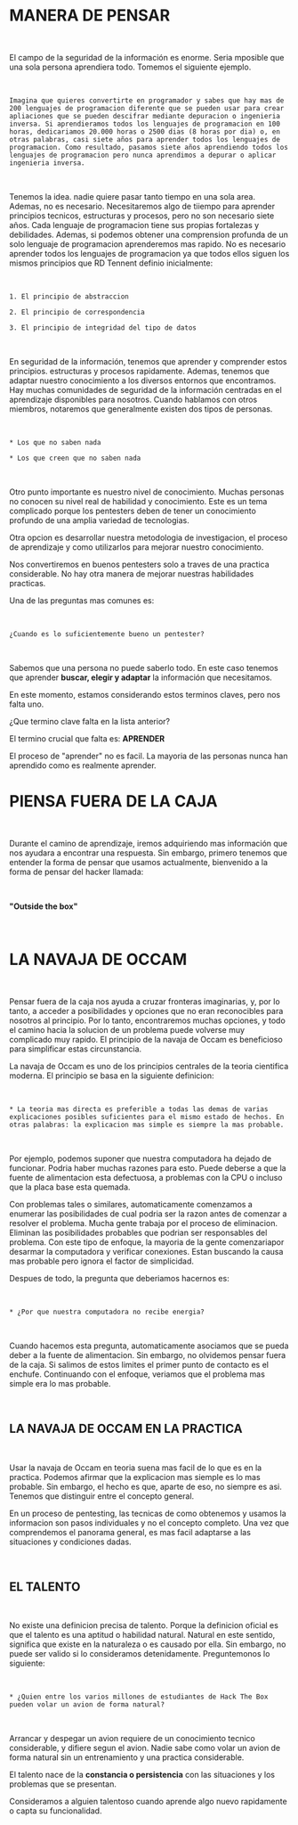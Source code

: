 # MANERA DE PENSAR #

<br>

El campo de la seguridad de la información es enorme. Seria mposible que una sola persona aprendiera todo. Tomemos el siguiente ejemplo.

<br>

    Imagina que quieres convertirte en programador y sabes que hay mas de 200 lenguajes de programacion diferente que se pueden usar para crear apliaciones que se pueden descifrar mediante depuracion o ingenieria inversa. Si aprendieramos todos los lenguajes de programacion en 100 horas, dedicariamos 20.000 horas o 2500 dias (8 horas por dia) o, en otras palabras, casi siete años para aprender todos los lenguajes de programacion. Como resultado, pasamos siete años aprendiendo todos los lenguajes de programacion pero nunca aprendimos a depurar o aplicar ingenieria inversa.

<br>

Tenemos la idea. nadie quiere pasar tanto tiempo en una sola area. Ademas, no es necesario. Necesitaremos algo de tiiempo para aprender principios tecnicos, estructuras y procesos, pero no son necesario siete años. Cada lenguaje de programacion tiene sus propias fortalezas y debilidades. Ademas, si podemos obtener una comprension profunda de un solo lenguaje de programacion aprenderemos mas rapido. No es necesario aprender todos los lenguajes de programacion ya que todos ellos siguen los mismos principios que RD Tennent definio inicialmente:

<br>

    1. El principio de abstraccion

    2. El principio de correspondencia

    3. El principio de integridad del tipo de datos

<br>

En seguridad de la información, tenemos que aprender y comprender estos principios. estructuras y procesos rapidamente. Ademas, tenemos que adaptar nuestro conocimiento a los diversos entornos que encontramos. Hay muchas comunidades de seguridad de la información centradas en el aprendizaje disponibles para nosotros. Cuando hablamos con otros miembros, notaremos que generalmente existen dos tipos de personas.

<br>

    * Los que no saben nada

    * Los que creen que no saben nada

<br>

Otro punto  importante es nuestro nivel de conocimiento. Muchas personas no conocen su nivel real de habilidad y conocimiento. Este es un tema complicado porque los pentesters deben de tener un conocimiento profundo de una amplia variedad de tecnologias.

Otra opcion es desarrollar nuestra metodologia de investigacion, el proceso de aprendizaje y como utilizarlos para mejorar nuestro conocimiento.

Nos convertiremos en buenos pentesters solo a traves de una practica considerable. No hay otra manera de mejorar nuestras habilidades practicas.

Una de las preguntas mas comunes es:

<br>

    ¿Cuando es lo suficientemente bueno un pentester?

<br>

Sabemos que una persona no puede saberlo todo. En este caso tenemos que aprender **buscar, elegir y adaptar** la información que necesitamos.

En este momento, estamos considerando estos terminos claves, pero nos falta uno.

¿Que termino clave falta en la lista anterior?

El termino crucial que falta es: **APRENDER**

El proceso de "aprender" no es facil. La mayoria de las personas nunca han aprendido como es realmente aprender.

# PIENSA FUERA DE LA CAJA #

<br>

Durante el camino de aprendizaje, iremos adquiriendo mas información que nos ayudara a encontrar una respuesta. Sin embargo, primero tenemos que entender la forma de pensar que usamos actualmente, bienvenido a la forma de pensar del hacker llamada:

<br>

**"Outside the box"**

<br>

# LA NAVAJA DE OCCAM #

<br>

Pensar fuera de la caja nos ayuda a cruzar fronteras imaginarias, y, por lo tanto, a acceder a posibilidades y opciones que no eran reconocibles para nosotros al principio. Por lo tanto, encontraremos muchas opciones, y todo el camino hacia la solucion de un problema puede volverse muy complicado muy rapido. El principio de la navaja de Occam es beneficioso para simplificar estas circunstancia.

La navaja de Occam es uno de los principios centrales de la teoria cientifica moderna. El principio se basa en la siguiente definicion:

<br>

    * La teoria mas directa es preferible a todas las demas de varias explicaciones posibles suficientes para el mismo estado de hechos. En otras palabras: la explicacion mas simple es siempre la mas probable.

<br>

Por ejemplo, podemos suponer que nuestra computadora ha dejado de funcionar. Podria haber muchas razones para esto. Puede deberse a que la fuente de alimentacion esta defectuosa, a problemas con la CPU o incluso que la placa base esta quemada.

Con problemas tales o similares, automaticamente comenzamos a enumerar las posibilidades de cual podria ser la razon antes de comenzar a resolver el problema. Mucha gente trabaja por el proceso de eliminacion. Eliminan las posibilidades probables que podrian ser responsables del problema. Con este tipo de enfoque, la mayoria de la gente comenzariapor desarmar la computadora y verificar conexiones. Estan buscando la causa mas probable pero ignora el factor de simplicidad.

Despues de todo, la pregunta que deberiamos hacernos es:

<br>

    * ¿Por que nuestra computadora no recibe energia?

<br>

Cuando hacemos esta pregunta, automaticamente asociamos que se pueda deber a la fuente de alimentacion. Sin embargo, no olvidemos pensar fuera de la caja. Si salimos de estos limites el primer punto de contacto es el enchufe. Continuando con el enfoque, veriamos que el problema mas simple era lo mas probable.

<br>

## LA NAVAJA DE OCCAM EN LA PRACTICA ##

<br>

Usar la navaja de Occam en teoria suena mas facil de lo que es en la practica. Podemos afirmar que la explicacion mas siemple es lo mas probable. Sin embargo, el hecho es que, aparte de eso, no siempre es asi. Tenemos que distinguir entre el concepto general.

En un proceso de pentesting, las tecnicas de como obtenemos y usamos la informacion son pasos individuales y no el concepto completo. Una vez que comprendemos el panorama general, es mas facil adaptarse a las situaciones y condiciones dadas.

<br>

## EL TALENTO ##

<br>

No existe una definicion precisa de talento. Porque la definicion oficial es que el talento es una aptitud o habilidad natural. Natural en este sentido, significa que existe en la naturaleza o es causado por ella. Sin embargo, no puede ser valido si lo consideramos detenidamente. Preguntemonos lo siguiente:

<br>

    * ¿Quien entre los varios millones de estudiantes de Hack The Box pueden volar un avion de forma natural?

<br>

Arrancar y despegar un avion requiere de un conocimiento tecnico considerable, y difiere segun el avion. Nadie sabe como volar un avion de forma natural sin un entrenamiento y una practica considerable.

El talento nace de la **constancia o persistencia** con las situaciones y los problemas que se presentan.

Consideramos a alguien talentoso cuando aprende algo nuevo rapidamente o capta su funcionalidad.